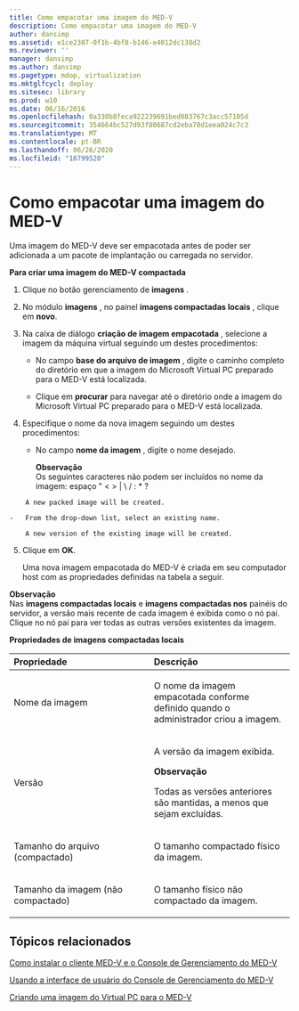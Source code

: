 ```yaml
---
title: Como empacotar uma imagem do MED-V
description: Como empacotar uma imagem do MED-V
author: dansimp
ms.assetid: e1ce2307-0f1b-4bf8-b146-e4012dc138d2
ms.reviewer: ''
manager: dansimp
ms.author: dansimp
ms.pagetype: mdop, virtualization
ms.mktglfcycl: deploy
ms.sitesec: library
ms.prod: w10
ms.date: 06/16/2016
ms.openlocfilehash: 0a330b8feca922239691bed083767c3acc57105d
ms.sourcegitcommit: 354664bc527d93f80687cd2eba70d1eea024c7c3
ms.translationtype: MT
ms.contentlocale: pt-BR
ms.lasthandoff: 06/26/2020
ms.locfileid: "10799520"
---
```

# Como empacotar uma imagem do MED-V


Uma imagem do MED-V deve ser empacotada antes de poder ser adicionada a um pacote de implantação ou carregada no servidor.

**Para criar uma imagem do MED-V compactada**

1.  Clique no botão gerenciamento de **imagens** .

2.  No módulo **imagens** , no painel **imagens compactadas locais** , clique em **novo**.

3.  Na caixa de diálogo **criação de imagem empacotada** , selecione a imagem da máquina virtual seguindo um destes procedimentos:

    -   No campo **base do arquivo de imagem** , digite o caminho completo do diretório em que a imagem do Microsoft Virtual PC preparado para o MED-V está localizada.

    -   Clique em **procurar** para navegar até o diretório onde a imagem do Microsoft Virtual PC preparado para o MED-V está localizada.

4.  Especifique o nome da nova imagem seguindo um destes procedimentos:

    -   No campo **nome da imagem** , digite o nome desejado.

        **Observação**  
        Os seguintes caracteres não podem ser incluídos no nome da imagem: espaço " &lt; &gt; | \\ / : \* ?



~~~
    A new packed image will be created.

-   From the drop-down list, select an existing name.

    A new version of the existing image will be created.
~~~

5. Clique em **OK**.

   Uma nova imagem empacotada do MED-V é criada em seu computador host com as propriedades definidas na tabela a seguir.

**Observação**  
Nas **imagens compactadas locais** e **imagens compactadas nos** painéis do servidor, a versão mais recente de cada imagem é exibida como o nó pai. Clique no nó pai para ver todas as outras versões existentes da imagem.



**Propriedades de imagens compactadas locais**

<table>
<colgroup>
<col width="50%" />
<col width="50%" />
</colgroup>
<thead>
<tr class="header">
<th align="left">Propriedade</th>
<th align="left">Descrição</th>
</tr>
</thead>
<tbody>
<tr class="odd">
<td align="left"><p>Nome da imagem</p></td>
<td align="left"><p>O nome da imagem empacotada conforme definido quando o administrador criou a imagem.</p></td>
</tr>
<tr class="even">
<td align="left"><p>Versão</p></td>
<td align="left"><p>A versão da imagem exibida.</p>
<div class="alert">
<strong>Observação</strong><br/><p>Todas as versões anteriores são mantidas, a menos que sejam excluídas.</p>
</div>
<div>

</div></td>
</tr>
<tr class="odd">
<td align="left"><p>Tamanho do arquivo (compactado)</p></td>
<td align="left"><p>O tamanho compactado físico da imagem.</p></td>
</tr>
<tr class="even">
<td align="left"><p>Tamanho da imagem (não compactado)</p></td>
<td align="left"><p>O tamanho físico não compactado da imagem.</p></td>
</tr>
</tbody>
</table>



## Tópicos relacionados


[Como instalar o cliente MED-V e o Console de Gerenciamento do MED-V](how-to-install-med-v-client-and-med-v-management-console.md)

[Usando a interface de usuário do Console de Gerenciamento do MED-V](using-the-med-v-management-console-user-interface.md)

[Criando uma imagem do Virtual PC para o MED-V](creating-a-virtual-pc-image-for-med-v.md)









